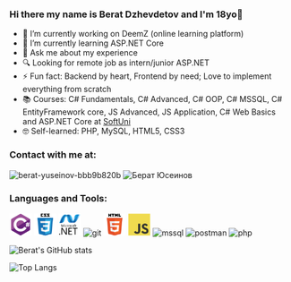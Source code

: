 ### Hi there my name is Berat Dzhevdetov and I'm 18yo👋

- 🔭 I’m currently working on DeemZ (online learning platform)
- 🌱 I’m currently learning ASP.NET Core
- 💬 Ask me about my experience
- 🔍 Looking for remote job as intern/junior ASP.NET
- ⚡ Fun fact: Backend by heart, Frontend by need; Love to implement everything from scratch
- 📚 Courses: C# Fundamentals, C# Advanced, C# OOP, C# MSSQL, C# EntityFramework core, JS Advanced, JS Application, C# Web Basics and ASP.NET Core at [SoftUni](https://softuni.bg/)
- 🤓 Self-learned: PHP, MySQL, HTML5, CSS3  


### Contact with me at:
<a style="text-decoration: none;" href="https://www.linkedin.com/in/berat-yuseinov-bbb9b820b" rel="nofollow">
  <img align="center" src="https://camo.githubusercontent.com/28bbd2596707954793abeff9eb24d343c1c78b7bf184b90294b4b190c6097a65/68747470733a2f2f63646e2e6a7364656c6976722e6e65742f6e706d2f73696d706c652d69636f6e7340332e302e312f69636f6e732f6c696e6b6564696e2e737667" alt="berat-yuseinov-bbb9b820b" height="30" width="40" data-canonical-src="https://cdn.jsdelivr.net/npm/simple-icons@3.0.1/icons/linkedin.svg" style="max-width:100%;">
</a>
<a style="text-decoration: none;" href="https://www.facebook.com/zdr.bepce.kak.si" rel="nofollow"><img align="center" src="https://camo.githubusercontent.com/68395a7b109c74c379a2e19b46e78a7df724c05e8a35df5b2d4a85d3b6cb5369/68747470733a2f2f63646e2e6a7364656c6976722e6e65742f6e706d2f73696d706c652d69636f6e7340332e302e312f69636f6e732f66616365626f6f6b2e737667" alt="Берат Юсеинов" height="30" width="40" data-canonical-src="https://cdn.jsdelivr.net/npm/simple-icons@3.0.1/icons/facebook.svg" style="max-width:100%;"></a>

### Languages and Tools:

<p align="left">
<a style="text-decoration: none;" href="https://www.w3schools.com/cs/" rel="nofollow">
  <img src="https://raw.githubusercontent.com/devicons/devicon/master/icons/csharp/csharp-original.svg" alt="csharp" width="40" height="40" style="max-width:100%;">
</a>
<a style="text-decoration: none;" href="https://www.w3schools.com/css/" rel="nofollow">
  <img src="https://raw.githubusercontent.com/devicons/devicon/master/icons/css3/css3-original-wordmark.svg" alt="css3" width="40" height="40" style="max-width:100%;">
</a>
<a style="text-decoration: none;" href="https://dotnet.microsoft.com/" rel="nofollow">
  <img src="https://raw.githubusercontent.com/devicons/devicon/master/icons/dot-net/dot-net-original-wordmark.svg" alt="dotnet" width="40" height="40" style="max-width:100%;"> </a>
<a style="text-decoration: none;" href="https://git-scm.com/" rel="nofollow">
  <img src="https://camo.githubusercontent.com/fbfcb9e3dc648adc93bef37c718db16c52f617ad055a26de6dc3c21865c3321d/68747470733a2f2f7777772e766563746f726c6f676f2e7a6f6e652f6c6f676f732f6769742d73636d2f6769742d73636d2d69636f6e2e737667" alt="git" width="40" height="40" data-canonical-src="https://www.vectorlogo.zone/logos/git-scm/git-scm-icon.svg" style="max-width:100%;">
</a>
<a style="text-decoration: none;" href="https://www.w3.org/html/" rel="nofollow">
  <img src="https://raw.githubusercontent.com/devicons/devicon/master/icons/html5/html5-original-wordmark.svg" alt="html5" width="40" height="40" style="max-width:100%;">
</a>
<a style="text-decoration: none;" href="https://developer.mozilla.org/en-US/docs/Web/JavaScript" rel="nofollow">
    <img src="https://raw.githubusercontent.com/devicons/devicon/master/icons/javascript/javascript-original.svg" alt="javascript" width="40" height="40" style="max-width:100%;"></a>
<a style="text-decoration: none;" href="https://www.microsoft.com/en-us/sql-server" rel="nofollow">
  <img src="https://odino.org/images/mssql-logo.png" alt="mssql" width="40" height="40" data-canonical-src="https://cdn.worldvectorlogo.com/logos/microsoft-sql-server.svg" style="max-width:100%;"></a>
<a style="text-decoration: none;" href="https://postman.com" rel="nofollow">
  <img src="https://camo.githubusercontent.com/93b32389bf746009ca2370de7fe06c3b5146f4c99d99df65994f9ced0ba41685/68747470733a2f2f7777772e766563746f726c6f676f2e7a6f6e652f6c6f676f732f676574706f73746d616e2f676574706f73746d616e2d69636f6e2e737667" alt="postman" width="40" height="40" data-canonical-src="https://www.vectorlogo.zone/logos/getpostman/getpostman-icon.svg" style="max-width:100%;">
</a>
<a style="text-decoration: none;" href="https://www.php.net/">
  <img src="https://pngimg.com/uploads/php/php_PNG20.png" alt="php" width="40" height="40" data-canonical-src="https://www.php.net/" style="max-width:100%;"></img>
</a>
</p>
  
  ![Berat's GitHub stats](https://github-readme-stats.vercel.app/api?username=Berat-Dzhevdetov&theme=dark)
  
  ![Top Langs](https://github-readme-stats.vercel.app/api/top-langs/?username=Berat-Dzhevdetov&theme=dark&exclude_repo=github-readme-stats,anuraghazra.github.io)

